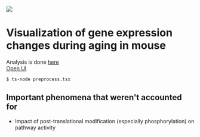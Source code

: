 ![](https://github.com/justgos/vis-age/workflows/tests/badge.svg)
# Visualization of gene expression changes during aging in mouse
Analysis is done [here](https://github.com/justgos/indagatio-muris-senis)  
[Open UI](https://justgos.github.io/vis-age/index.html)  

```shell
$ ts-node preprocess.tsx
```

## Important phenomena that weren't accounted for
- Impact of post-translational modification (especially phosphorylation) on pathway activity
